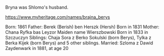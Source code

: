 
Bryna was Shlomo's husband. 

https://www.myheritage.com/names/brajna_berys

Born: 1861
Father: Berek (Berish) ben Herszk (Hersh) Born in 1831
Mother: Chana Ryfka bas Leyzor Maiden name Wierszbowski Born in 1833 in Szczuczyn
Siblings: Chaja Sora z Berko Sokulski (born Berys), Tylka z Berka Kijek (born Berys) and 5 other siblings.
Married: Szloma z Dawid Zaydenwark in 1881, at age 20

